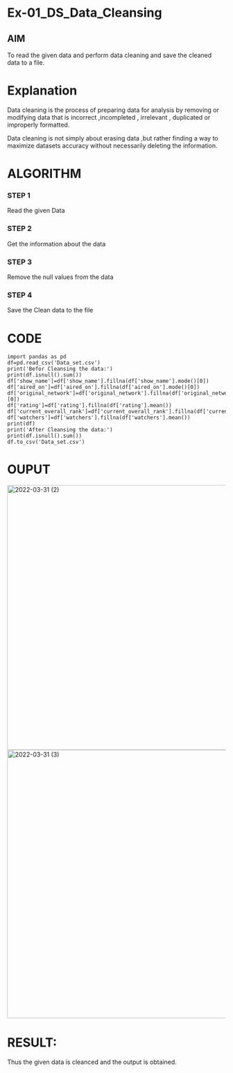 # Ex-01_DS_Data_Cleansing


## AIM
To read the given data and perform data cleaning and save the cleaned data to a file. 

# Explanation
Data cleaning is the process of preparing data for analysis by removing or modifying data that is incorrect ,incompleted , irrelevant , duplicated or improperly formatted. 

Data cleaning is not simply about erasing data ,but rather finding a way to maximize datasets accuracy without necessarily deleting the information. 

# ALGORITHM
### STEP 1
Read the given Data
### STEP 2
Get the information about the data
### STEP 3
Remove the null values from the data
### STEP 4
Save the Clean data to the file


# CODE
```
import pandas as pd 
df=pd.read_csv('Data_set.csv')
print('Befor Cleansing the data:')
print(df.isnull().sum())
df['show_name']=df['show_name'].fillna(df['show_name'].mode()[0])
df['aired_on']=df['aired_on'].fillna(df['aired_on'].mode()[0])
df['original_network']=df['original_network'].fillna(df['original_network'].mode()[0])
df['rating']=df['rating'].fillna(df['rating'].mean())
df['current_overall_rank']=df['current_overall_rank'].fillna(df['current_overall_rank'].median())
df['watchers']=df['watchers'].fillna(df['watchers'].mean())
print(df)
print('After Cleansing the data:')
print(df.isnull().sum())
df.to_csv('Data_set.csv')
```
# OUPUT
<img width="609" alt="2022-03-31 (2)" src="https://user-images.githubusercontent.com/94505585/160967980-ad217ea6-08bc-4369-a15a-7fc7f7c248fe.png">
<img width="617" alt="2022-03-31 (3)" src="https://user-images.githubusercontent.com/94505585/160967979-d6ea4159-502c-40d9-9609-ab6ecd13110e.png">

# RESULT:
Thus the given data is cleanced and the output is obtained.

